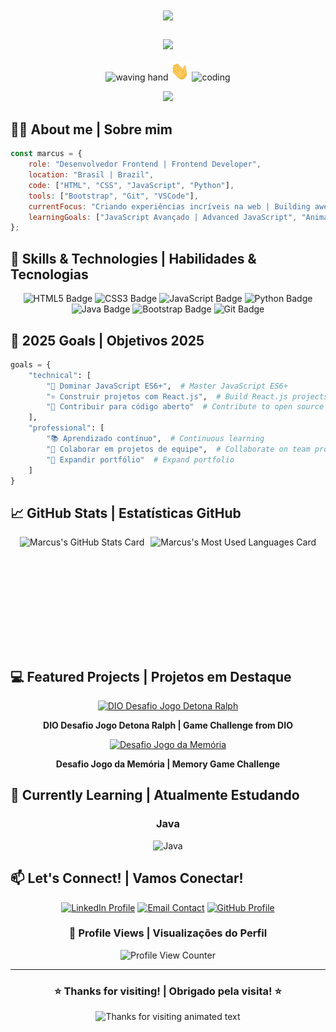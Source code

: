 <h1 align="center">
  <a href="https://git.io/typing-svg">
    <img src="https://readme-typing-svg.herokuapp.com/?font=Righteous&size=35&center=true&vCenter=true&width=600&height=70&duration=4000&lines=Olá!+👋+Hello!+👋;Bem-vindo!+👋+Welcome!+👋" />
  </a>
</h1>

<h3 align="center">
  <a href="https://git.io/typing-svg">
    <img src="https://readme-typing-svg.herokuapp.com/?font=Fira+Code&size=18&pause=1000&color=00FF00&center=true&vCenter=true&width=800&height=50&lines=Desenvolvedor+Frontend+Junior+%F0%9F%92%BB+|+Junior+Frontend+Developer+%F0%9F%92%BB;Apaixonado+por+Programação+%F0%9F%9A%80+|+Passionate+about+Coding+%F0%9F%9A%80;Sempre+Aprendendo+%F0%9F%93%9A+|+Always+Learning+%F0%9F%93%9A" />
  </a>
</h3>

<p align="center">
  <img src="https://raw.githubusercontent.com/MartinHeinz/MartinHeinz/master/wave.gif" width="30px" height="30px" alt="waving hand" />
  <img src="https://raw.githubusercontent.com/ABSphreak/ABSphreak/master/gifs/Hi.gif" width="30px" height="30px" alt="hi" />
  <img src="https://raw.githubusercontent.com/nixin72/nixin72/master/wave.gif" width="50px" height="50px" alt="coding" />
</p>

<div align="center">
  <a href="https://git.io/typing-svg">
    <img src="https://readme-typing-svg.herokuapp.com/?font=Fira+Code&size=18&pause=1000&color=F7F7F7&center=true&vCenter=true&width=800&height=50&lines=Desenvolvedor+Frontend+Junior+%F0%9F%92%BB+|+Junior+Frontend+Developer+%F0%9F%92%BB;Sempre+Aprendendo+%F0%9F%93%9A+|+Always+Learning+%F0%9F%93%9A;Codando+com+%E2%9D%A4%EF%B8%8F+|+Coding+with+%E2%9D%A4%EF%B8%8F" />
  </a>
</div>

## 🧑‍💻 About me | Sobre mim
```javascript
const marcus = {
    role: "Desenvolvedor Frontend | Frontend Developer",
    location: "Brasil | Brazil",
    code: ["HTML", "CSS", "JavaScript", "Python"],
    tools: ["Bootstrap", "Git", "VSCode"],
    currentFocus: "Criando experiências incríveis na web | Building awesome web experiences",
    learningGoals: ["JavaScript Avançado | Advanced JavaScript", "Animações para Web | Web Animation"]
};
```

## 🚀 Skills & Technologies | Habilidades & Tecnologias

<div align="center">

![HTML5 Badge](https://img.shields.io/badge/HTML5-E34F26?style=for-the-badge&logo=html5&logoColor=white)
![CSS3 Badge](https://img.shields.io/badge/CSS3-1572B6?style=for-the-badge&logo=css3&logoColor=white)
![JavaScript Badge](https://img.shields.io/badge/JavaScript-F7DF1E?style=for-the-badge&logo=javascript&logoColor=black)
![Python Badge](https://img.shields.io/badge/Python-3776AB?style=for-the-badge&logo=python&logoColor=white)
![Java Badge](https://img.shields.io/badge/Java-ED8B00?style=for-the-badge&logo=openjdk&logoColor=white)
![Bootstrap Badge](https://img.shields.io/badge/Bootstrap-563D7C?style=for-the-badge&logo=bootstrap&logoColor=white)
![Git Badge](https://img.shields.io/badge/Git-F05032?style=for-the-badge&logo=git&logoColor=white)

</div>

## 🎯 2025 Goals | Objetivos 2025
```python
goals = {
    "technical": [
        "🚀 Dominar JavaScript ES6+",  # Master JavaScript ES6+
        "⚛️ Construir projetos com React.js",  # Build React.js projects
        "🌟 Contribuir para código aberto"  # Contribute to open source
    ],
    "professional": [
        "📚 Aprendizado contínuo",  # Continuous learning
        "🤝 Colaborar em projetos de equipe",  # Collaborate on team projects
        "💼 Expandir portfólio"  # Expand portfolio
    ]
}
```

## 📈 GitHub Stats | Estatísticas GitHub

<div align="center">
  <div style="display: flex; flex-wrap: wrap; justify-content: center; gap: 10px;">
    <img src="https://github-readme-stats.vercel.app/api?username=Marcuslaf&show_icons=true&theme=tokyonight&include_all_commits=true&count_private=true" alt="Marcus's GitHub Stats Card" height="180em" />
    <img src="https://github-readme-stats.vercel.app/api/top-langs/?username=Marcuslaf&layout=compact&langs_count=7&theme=tokyonight" alt="Marcus's Most Used Languages Card" height="180em" />
  </div>
</div>

## 💻 Featured Projects | Projetos em Destaque

<div align="center">

[![DIO Desafio Jogo Detona Ralph](https://github-readme-stats.vercel.app/api/pin/?username=Marcuslaf&repo=dio_desafio_jogo_detona_ralph&theme=tokyonight)](https://github.com/Marcuslaf/dio_desafio_jogo_detona_ralph)

**DIO Desafio Jogo Detona Ralph | Game Challenge from DIO**

[![Desafio Jogo da Memória](https://github-readme-stats.vercel.app/api/pin/?username=Marcuslaf&repo=Desafio-jogo-da-memoria&theme=tokyonight)](https://github.com/Marcuslaf/Desafio-jogo-da-memoria)

**Desafio Jogo da Memória | Memory Game Challenge**

</div>

## 🌱 Currently Learning | Atualmente Estudando

<div align="center">

### Java

![Java](https://img.shields.io/badge/Java-Atualmente%20Estudando%20%7C%20Currently%20Learning-orange?style=for-the-badge&logo=openjdk)

</div>

## 📫 Let's Connect! | Vamos Conectar!

<div align="center">

[![LinkedIn Profile](https://img.shields.io/badge/LinkedIn-0077B5?style=for-the-badge&logo=linkedin&logoColor=white)](https://www.linkedin.com/in/marcuslaf)
[![Email Contact](https://img.shields.io/badge/Email-D14836?style=for-the-badge&logo=gmail&logoColor=white)](mailto:marcuslaf@hotmail.com)
[![GitHub Profile](https://img.shields.io/badge/GitHub-100000?style=for-the-badge&logo=github&logoColor=white)](https://github.com/Marcuslaf)

</div>

<div align="center">

### 👀 Profile Views | Visualizações do Perfil

![Profile View Counter](https://komarev.com/ghpvc/?username=Marcuslaf&color=blueviolet&style=for-the-badge)

</div>

---

<div align="center">

### ⭐️ Thanks for visiting! | Obrigado pela visita! ⭐️

<img src="https://raw.githubusercontent.com/BrunnerLivio/brunnerlivio/master/images/marquee.svg" alt="Thanks for visiting animated text"/>

</div>
